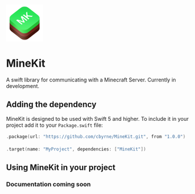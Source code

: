 <img width="100px" src="https://raw.githubusercontent.com/cbyrne/MineKit/master/static/logo.png"></img>
# MineKit
A swift library for communicating with a Minecraft Server. Currently in development.

## Adding the dependency
MineKit is designed to be used with Swift 5 and higher. To include it in your project add it to your ``Package.swift`` file:
```swift
.package(url: "https://github.com/cbyrne/MineKit.git", from "1.0.0")

.target(name: "MyProject", dependencies: ["MineKit"])
```

## Using MineKit in your project
### Documentation coming soon
